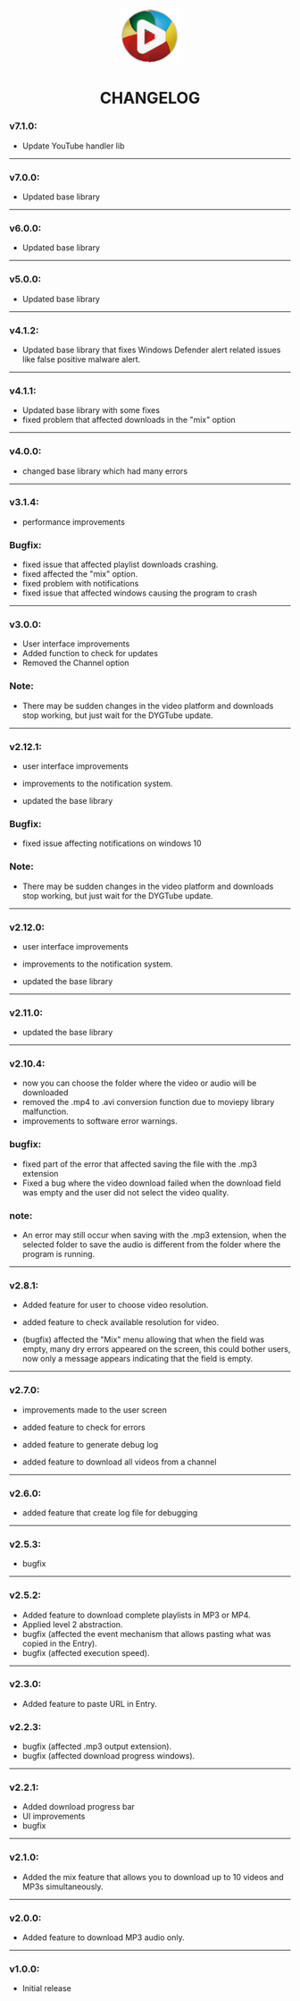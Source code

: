 <h1 align="center">
  <img alt="NextLevelWeek" title="#NextLevelWeek" src="img/DYGTube_ico.png" width="110px"/>
</h1>



<h1 align="center">CHANGELOG</h1>

### v7.1.0:

- Update YouTube handler lib

----------

### v7.0.0:

- Updated base library

----------

### v6.0.0:

- Updated base library

----------

### v5.0.0:

- Updated base library

----------

### v4.1.2:

- Updated base library that fixes Windows Defender alert related issues like false positive malware alert.

----------

### v4.1.1:

- Updated base library with some fixes
- fixed problem that affected downloads in the "mix" option

----------
### v4.0.0:

- changed base library which had many errors

----------
### v3.1.4:

- performance improvements

### Bugfix:

- fixed issue that affected playlist downloads crashing.
- fixed affected the "mix" option.
- fixed problem with notifications
- fixed issue that affected windows causing the program to crash

----------
### v3.0.0:

- User interface improvements
- Added function to check for updates
- Removed the Channel option

### Note:

- There may be sudden changes in the video platform and downloads stop working, but just wait for the DYGTube update.
----------

### v2.12.1:

- user interface improvements

- improvements to the notification system.

- updated the base library

### Bugfix:

- fixed issue affecting notifications on windows 10

### Note:

- There may be sudden changes in the video platform and downloads stop working, but just wait for the DYGTube update.

----------


### v2.12.0:

- user interface improvements

- improvements to the notification system.

- updated the base library

----------

### v2.11.0:

- updated the base library

----------

### v2.10.4:

- now you can choose the folder where the video or audio will be downloaded
- removed the .mp4 to .avi conversion function due to moviepy library malfunction.
-  improvements to software error warnings.

### bugfix:

- fixed part of the error that affected saving the file with the .mp3 extension
- Fixed a bug where the video download failed when the download field was empty and the user did not select the video quality.

### note:

- An error may still occur when saving with the .mp3 extension, when the selected folder to save the audio is different from the folder where the program is running.

----------

### v2.8.1:

- Added feature for user to choose video resolution.

- added feature to check available resolution for video.

- (bugfix) affected the "Mix" menu allowing that when the field was empty, many dry errors appeared on the screen, this could bother users, now only a message appears indicating that the field is empty.


----------

### v2.7.0:

- improvements made to the user screen

- added feature to check for errors

- added feature to generate debug log

- added feature to download all videos from a channel

----------


### v2.6.0:

- added feature that create log file for debugging

----------

### v2.5.3:

- bugfix

----------


### v2.5.2:

- Added feature to download complete playlists in MP3 or MP4.
- Applied level 2 abstraction.
- bugfix (affected the event mechanism that allows pasting what was copied in the Entry).
- bugfix (affected execution speed).

----------

### v2.3.0:

- Added feature to paste URL in Entry.

### v2.2.3:

- bugfix (affected .mp3 output extension).
- bugfix (affected download progress windows).

----------


### v2.2.1:

- Added download progress bar
- UI improvements
- bugfix

----------


### v2.1.0:

- Added the mix feature that allows you to download up to 10 videos and MP3s simultaneously.

----------
### v2.0.0:

- Added feature to download MP3 audio only.

----------

### v1.0.0:

- Initial release
